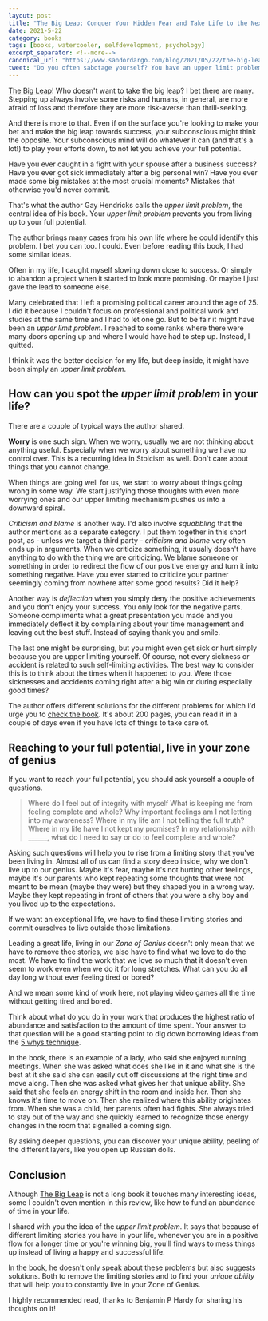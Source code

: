 ```yaml
---
layout: post
title: "The Big Leap: Conquer Your Hidden Fear and Take Life to the Next Level by Gay Hendricks"
date: 2021-5-22
category: books
tags: [books, watercooler, selfdevelopment, psychology]
excerpt_separator: <!--more-->
canonical_url: "https://www.sandordargo.com/blog/2021/05/22/the-big-leap-by-gay-hendricks"
tweet: "Do you often sabotage yourself? You have an upper limit problem! Read this and fix it!"
---
```

[The Big Leap](https://amzn.to/3fzGsB9)! Who doesn't want to take the big leap? I bet there are many. Stepping up always involve some risks and humans, in general, are more afraid of loss and therefore they are more risk-averse than thrill-seeking.
<!--more-->

And there is more to that. Even if on the surface you're looking to make your bet and make the big leap towards success, your subconscious might think the opposite. Your subconscious mind will do whatever it can (and that's a lot!) to play your efforts down, to not let you achieve your full potential.

Have you ever caught in a fight with your spouse after a business success? Have you ever got sick immediately after a big personal win? Have you ever made some big mistakes at the most crucial moments? Mistakes that otherwise you'd never commit.

That's what the author Gay Hendricks calls the *upper limit problem*, the central idea of his book. Your *upper limit problem* prevents you from living up to your full potential.

The author brings many cases from his own life where he could identify this problem. I bet you can too. I could. Even before reading this book, I had some similar ideas.

Often in my life, I caught myself slowing down close to success. Or simply to abandon a project when it started to look more promising. Or maybe I just gave the lead to someone else.

Many celebrated that I left a promising political career around the age of 25. I did it because I couldn't focus on professional and political work and studies at the same time and I had to let one go. But to be fair it might have been an *upper limit problem*. I reached to some ranks where there were many doors opening up and where I would have had to step up. Instead, I quitted.

I think it was the better decision for my life, but deep inside, it might have been simply an *upper limit problem*.

## How can you spot the *upper limit problem* in your life?

There are a couple of typical ways the author shared.

**Worry** is one such sign. When we worry, usually we are not thinking about anything useful. Especially when we worry about something we have no control over. This is a recurring idea in Stoicism as well. Don't care about things that you cannot change.

When things are going well for us, we start to worry about things going wrong in some way. We start justifying those thoughts with even more worrying ones and our upper limiting mechanism pushes us into a downward spiral.

*Criticism and blame* is another way. I'd also involve *squabbling* that the author mentions as a separate category. I put them together in this short post, as - unless we target a third party - *criticism and blame* very often ends up in arguments. When we criticize something, it usually doesn't have anything to do with the thing we are criticizing. We blame someone or something in order to redirect the flow of our positive energy and turn it into something negative. Have you ever started to criticize your partner seemingly coming from nowhere after some good results? Did it help?

Another way is *deflection* when you simply deny the positive achievements and you don't enjoy your success. You only look for the negative parts. Someone compliments what a great presentation you made and you immediately deflect it by complaining about your time management and leaving out the best stuff. Instead of saying thank you and smile.

The last one might be surprising, but you might even get sick or hurt simply because you are upper limiting yourself. Of course, not every sickness or accident is related to such self-limiting activities. The best way to consider this is to think about the times when it happened to you. Were those sicknesses and accidents coming right after a big win or during especially good times?

The author offers different solutions for the different problems for which I'd urge you to [check the book](). It's about 200 pages, you can read it in a couple of days even if you have lots of things to take care of.

## Reaching to your full potential, live in your zone of genius

If you want to reach your full potential, you should ask yourself a couple of questions.

> Where do I feel out of integrity with myself
> What is keeping me from feeling complete and whole?
> Why important feelings am I not letting into my awareness?
> Where in my life am I not telling the full truth?
> Where in my life have I not kept my promises?
> In my relationship with ______, what do I need to say or do to feel complete and whole?

Asking such questions will help you to rise from a limiting story that you've been living in. Almost all of us can find a story deep inside, why we don't live up to our genius. Maybe it's fear, maybe it's not hurting other feelings, maybe it's our parents who kept repeating some thoughts that were not meant to be mean (maybe they were) but they shaped you in a wrong way. Maybe they kept repeating in front of others that you were a shy boy and you lived up to the expectations.

If we want an exceptional life, we have to find these limiting stories and commit ourselves to live outside those limitations.

Leading a great life, living in our *Zone of Genius* doesn't only mean that we have to remove thee stories, we also have to find what we love to do the most. We have to find the work that we love so much that it doesn't even seem to work even when we do it for long stretches. What can you do all day long without ever feeling tired or bored?

And we mean some kind of work here, not playing video games all the time without getting tired and bored.

Think about what do you do in your work that produces the highest ratio of abundance and satisfaction to the amount of time spent. Your answer to that question will be a good starting point to dig down borrowing ideas from the [5 whys technique]().

In the book, there is an example of a lady, who said she enjoyed running meetings. When she was asked what does she like in it and what she is the best at it she said she can easily cut off discussions at the right time and move along. Then she was asked what gives her that unique ability. She said that she feels an energy shift in the room and inside her. Then she knows it's time to move on. Then she realized where this ability originates from. When she was a child, her parents often had fights. She always tried to stay out of the way and she quickly learned to recognize those energy changes in the room that signalled a coming sign.

By asking deeper questions, you can discover your unique ability, peeling of the different layers, like you open up Russian dolls.

## Conclusion

Although [The Big Leap](https://amzn.to/3fzGsB9) is not a long book it touches many interesting ideas, some I couldn't even mention in this review, like how to fund an abundance of time in your life.

I shared with you the idea of the *upper limit problem*. It says that because of different limiting stories you have in your life, whenever you are in a positive flow for a longer time or you're winning big, you'll find ways to mess things up instead of living a happy and successful life.

In [the book](https://amzn.to/3fzGsB9), he doesn't only speak about these problems but also suggests solutions. Both to remove the limiting stories and to find your *unique ability* that will help you to constantly live in your Zone of Genius.

I highly recommended read, thanks to Benjamin P Hardy for sharing his thoughts on it!